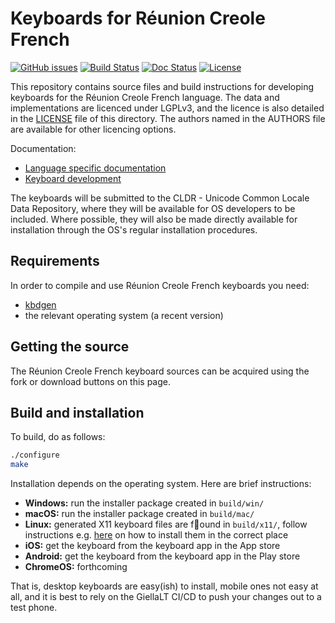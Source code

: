 # Keyboards for Réunion Creole French

[![GitHub issues](https://img.shields.io/github/issues-raw/giellalt/keyboard-rcf)](https://github.com/giellalt/keyboard-rcf/issues)
[![Build Status](https://github.com/giellalt/keyboard-rcf/workflows/Build%20Keyboards/badge.svg)](https://github.com/giellalt/keyboard-rcf/actions)
[![Doc Status](https://github.com/giellalt/keyboard-rcf/workflows/Build%20Docs/badge.svg)](https://github.com/giellalt/keyboard-rcf/actions)
[![License](https://img.shields.io/github/license/giellalt/keyboard-rcf)](https://github.com/giellalt/keyboard-rcf/blob/main/LICENSE)

This repository contains source files and build instructions for
developing keyboards for the Réunion Creole French language. The data and
implementations are licenced under LGPLv3, and the licence is
also detailed in the [LICENSE](LICENSE) file of this directory. The authors named
in the AUTHORS file are available for other licencing options.

Documentation:

- [Language specific documentation](https://giellalt.github.io/keyboard-rcf)
- [Keyboard development](https://giellalt.github.io/keyboards/Overview.html)

The keyboards will be submitted to the CLDR - Unicode Common Locale Data
Repository, where they will be available for OS developers to be
included. Where possible, they will also be made directly available for
installation through the OS's regular installation procedures.

## Requirements

In order to compile and use Réunion Creole French keyboards you need:

- [kbdgen](https://github.com/divvun/kbdgen)
- the relevant operating system (a recent version)

## Getting the source

The Réunion Creole French keyboard sources can be acquired using the fork or download
buttons on this page.

## Build and installation

To build, do as follows:

```sh
./configure
make
```

Installation depends on the operating system. Here are brief instructions:

- __Windows:__ run the installer package created in `build/win/`
- __macOS:__ run the installer package created in `build/mac/`
- __Linux:__ generated X11 keyboard files are found in `build/x11/`, follow
  instructions e.g.
  [here](https://paulguerin.medium.com/install-an-additional-keyboard-layout-on-x11-58e53aaef1e4)
  on how to install them in the correct place
- __iOS:__ get the keyboard from the keyboard app in the App store
- __Android:__ get the keyboard from the keyboard app in the Play store
- __ChromeOS:__ forthcoming

That is, desktop keyboards are easy(ish) to install, mobile ones not easy at all,
and it is best to rely on the GiellaLT CI/CD to push your changes out to a test phone.
